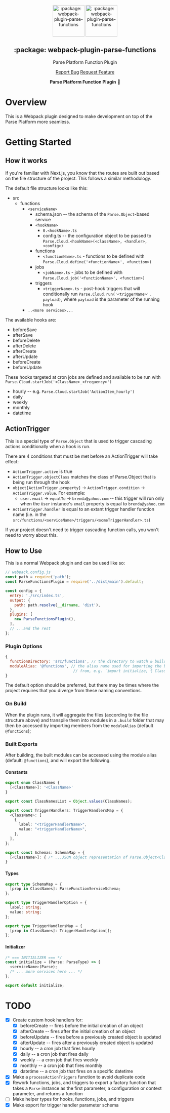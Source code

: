 <p align="center">
 <img width="100px" src="https://raw.githubusercontent.com/epicdigitalmedia/epic-ts-npm-boilerplate/main/.github/images/favicon512x512-npm.png" align="center" alt=":package: webpack-plugin-parse-functions" />
 <img width="100px" src="https://avatars.githubusercontent.com/u/113625277?s=200&v=4" align="center" alt=":package: webpack-plugin-parse-functions" />
 <h2 align="center">:package: webpack-plugin-parse-functions</h2>
 <p align="center">Parse Platform Function Plugin</p>
  <p align="center">
    <a href="https://github.com/epic-digital-im/webpack-plugin-parse-functions/issues/new/choose">Report Bug</a>
    <a href="https://github.com/epic-digital-im/webpack-plugin-parse-functions/issues/new/choose">Request Feature</a>
  </p>

<p align="center">
  <strong>Parse Platform Function Plugin</strong> 🚀
</p>

# Overview
This is a Webpack plugin designed to make development on top of the Parse Platform more seamless.

# Getting Started
## How it works
If you're familiar with Next.js, you know that the routes are built out based on the file structure of the project. This follows a similar methodology.

The default file structure looks like this:
- src
  - functions
    - `<serviceName>`
      - schema.json -- the schema of the `Parse.Object`-based service
      - `<hookName>`
        - `0.<hookName>.ts`
        - config.ts -- the configuration object to be passed to `Parse.Cloud.<hookName>(<className>, <handler>, <config>)`
      - functions
        - `<functionName>.ts` - functions to be defined with `Parse.Cloud.define('<functionName>', <function>)`
      - jobs
        - `<jobName>.ts` - jobs to be defined with `Parse.Cloud.job('<functionName>', <function>)`
      - triggers
        - `<triggerName>.ts` - post-hook triggers that will conditionally run `Parse.Cloud.run('<triggerName>', payload)`, where `payload` is the parameter of the running hook
    - `..<more services>...`

The available hooks are:
- beforeSave
- afterSave
- beforeDelete
- afterDelete
- afterCreate
- afterUpdate
- beforeCreate
- beforeUpdate

These hooks targeted at cron jobs are defined and available to be run with `Parse.Cloud.startJob('<ClassName>_<frequency>')`
- hourly -- e.g. `Parse.Cloud.startJob('ActionItem_hourly')`
- daily
- weekly
- monthly
- datetime

## ActionTrigger
This is a special type of `Parse.Object` that is used to trigger cascading actions conditionally when a hook is run.

There are 4 conditions that must be met before an ActionTrigger will take effect:
- `ActionTrigger.active` is true
- `ActionTrigger.objectClass` matches the class of Parse.Object that is being run through the hook
- `object[ActionTrigger.property]` -> `ActionTrigger.condition` -> `ActionTrigger.value`. For example:
  - `user.email` -> `equalTo` -> `brenda@yahoo.com` -- this trigger will run only when the `User` instance's `email` property is equal to `brenda@yahoo.com`
- `ActionTrigger.handler` is equal to an extant trigger handler function name (i.e. in the `src/functions/<serviceName>/triggers/<someTriggerHandler>.ts`)

If your project doesn't need to trigger cascading function calls, you won't need to worry about this.

## How to Use
This is a normal Webpack plugin and can be used like so:

```js
// webpack.config.js
const path = require('path');
const ParseFunctionsPlugin = require('../dist/main').default;

const config = {
  entry: './src/index.ts',
  output: {
    path: path.resolve(__dirname, 'dist'),
  },
  plugins: [
    new ParseFunctionsPlugin(),
  ],
  // ...and the rest
};
```

### Plugin Options
```js
{
  functionDirectory: 'src/functions', // the directory to watch & build Parse functions
  moduleAlias: '@functions', // the alias name used for importing the built files
                              // from, e.g. `import initialize, { ClassNames } from '@@functions';`
}
```
The default option should be preferred, but there may be times where the project requires that you diverge from these naming conventions.

### On Build
When the plugin runs, it will aggregate the files (according to the file structure above) and transpile them into modules in a `.build` folder that may then be accessed by importing members from the `moduleAlias` (default `@functions`);

### Built Exports
After building, the built modules can be accessed using the module alias (default: `@functions`), and will export the following.

#### Constants
```typescript
export enum ClassNames {
  [<ClassName>]: '<ClassName>'
}

export const ClassNamesList = Object.values(ClassNames);

export const TriggerHandlers: TriggerHandlersMap = {
  <ClassName>: [
    {
      label: "<triggerHandlerName>",
      value: "<triggerHandlerName>",
    },
  ],
};

export const Schemas: SchemaMap = {
  [<ClassName>]: { /* ...JSON object representation of Parse.Object<ClassName> schema */ }
}
```

#### Types
```typescript
export type SchemaMap = {
  [prop in ClassNames]: ParseFunctionServiceSchema;
};

export type TriggerHandlerOption = {
  label: string;
  value: string;
};

export type TriggerHandlersMap = {
  [prop in ClassNames]: TriggerHandlerOption[];
};
```

#### Initializer
```typescript
/* === INITIALIZER === */
const initialize = (Parse: ParseType) => {
  <serviceName>(Parse);
  /* ... more services here ... */
};

export default initialize;
```

# TODO
- [x] Create custom hook handlers for:
  - [x] beforeCreate -- fires before the initial creation of an object
  - [x] afterCreate -- fires after the initial creation of an object
  - [x] beforeUpdate -- fires before a previously created object is updated
  - [x] afterUpdate -- fires after a previously created object is updated
  - [x] hourly -- a cron job that fires hourly
  - [x] daily -- a cron job that fires daily
  - [x] weekly -- a cron job that fires weekly
  - [x] monthly -- a cron job that fires monthly
  - [x] datetime -- a cron job that fires on a specific datetime
- [x] Make a `processActionTriggers` function to avoid duplicate code
- [x] Rework functions, jobs, and triggers to export a factory function that takes a `Parse` instance as the first parameter, a configuration or context parameter, and returns a function
- [ ] Make helper types for hooks, functions, jobs, and triggers
- [x] Make export for trigger handler parameter schema
